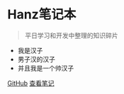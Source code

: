 # Hanz笔记本

> 平日学习和开发中整理的知识碎片

* 我是汉子
* 男子汉的汉子
* 并且我是一个帅汉子

[GitHub](https://github.com/hanz520/notebook)
[查看笔记](docs/readme.md)